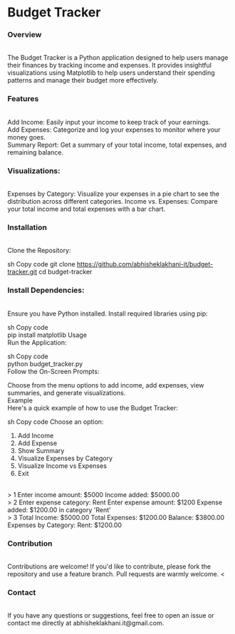 <h1>Budget Tracker</h1>


<h3>Overview</h3><br>
The Budget Tracker is a Python application designed to help users manage their finances by tracking income and expenses. It provides insightful visualizations using Matplotlib to help users understand their spending patterns and manage their budget more effectively.<br>

<h3>Features</h3><br>
Add Income: Easily input your income to keep track of your earnings.<br>
Add Expenses: Categorize and log your expenses to monitor where your money goes.<br>
Summary Report: Get a summary of your total income, total expenses, and remaining balance.<be>

<h3>Visualizations:</h3><br>
Expenses by Category: Visualize your expenses in a pie chart to see the distribution across different categories.
Income vs. Expenses: Compare your total income and total expenses with a bar chart.<be>

<h3>Installation</h3><br>
Clone the Repository:<br>

sh
Copy code
git clone https://github.com/abhisheklakhani-it/budget-tracker.git
cd budget-tracker
<h3>Install Dependencies:</h3><br>
Ensure you have Python installed. Install required libraries using pip:

sh
Copy code<br>
pip install matplotlib
Usage<br>
Run the Application:<br>

sh
Copy code<br>
python budget_tracker.py<br>
Follow the On-Screen Prompts:<br>

Choose from the menu options to add income, add expenses, view summaries, and generate visualizations.
<br>Example<br>
Here's a quick example of how to use the Budget Tracker:<br>

sh
Copy code
Choose an option:<br>
1. Add Income<br>
2. Add Expense<br>
3. Show Summary<br>
4. Visualize Expenses by Category<br>
5. Visualize Income vs Expenses<br>
6. Exit<br>
<br>
> 1
Enter income amount: $5000
Income added: $5000.00
<br>
> 2
Enter expense category: Rent
Enter expense amount: $1200
Expense added: $1200.00 in category 'Rent'
<br>
> 3
Total Income: $5000.00
Total Expenses: $1200.00
Balance: $3800.00
Expenses by Category:
  Rent: $1200.00
<br>
<h3>Contribution</h3><br>
Contributions are welcome! If you'd like to contribute, please fork the repository and use a feature branch. Pull requests are warmly welcome.
<be>
<<h3>Contact</h3><br>
If you have any questions or suggestions, feel free to open an issue or contact me directly at abhisheklakhani.it@gmail.com.
<br>
